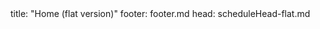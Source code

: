 <frontmatter>
title: "Home (flat version)"
footer: footer.md
head: scheduleHead-flat.md
</frontmatter>

<include src="common/header-flat.md" />

<div class="website-content" id="main">

<include src="schedule/index-flat.md#main" />

</div>
